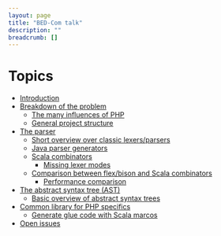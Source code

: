 ```yaml
---
layout: page
title: "BED-Com talk"
description: ""
breadcrumb: []
---
```


# Topics

* [Introduction](talk/introduction.html)
* [Breakdown of the problem](talk/breakdown.html)
  * [The many influences of PHP](talk/php_influences.html)
  * [General project structure](talk/project_structure.html)
* [The parser](talk/parser.html)
  * [Short overview over classic lexers/parsers](talk/classic_parsers.html)
  * [Java parser generators](talk/java_parser_generators.html)
  * [Scala combinators](talk/scala_combinators.html)
    * [Missing lexer modes]()
  * [Comparison between flex/bison and Scala combinators]()
    * [Performance comparison]()
* [The abstract syntax tree (AST)]()
  * [Basic overview of abstract syntax trees]()
* [Common library for PHP specifics]()
  * [Generate glue code with Scala marcos]()
* [Open issues]()